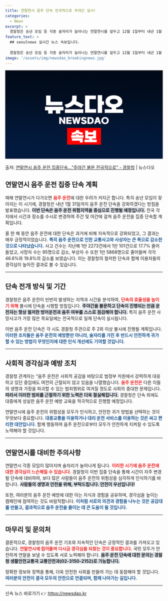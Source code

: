 ```yaml
---
title: 연말연시 음주 단속 전국적으로 주야간 실시!
categories:
  - News
excerpt: >
  경찰청은 송년 모임 등 각종 술자리가 늘어나는 연말연시를 앞두고 12월 1일부터 내년 1월 31일까지 음주 …
feature_text: >
  ## seoulnews 실시간 뉴스 속보입니다.

  경찰청은 송년 모임 등 각종 술자리가 늘어나는 연말연시를 앞두고 12월 1일부터 내년 1월 31일까지 음주 …
image: '/assets/img/newsdao_breakingnews.jpg'
---
```


![뉴스다오 속보](/assets/img/newsdao_breakingnews.jpg)

<p>출처: <a href="https://newsdao.kr/2709" rel="dofollow">연말연시 음주 운전 집중단속…“주야간 불문 전국적으로” - 경찰청</a> | 뉴스다오</p>

<h2 data-ke-size="size26">연말연시 음주 운전 집중 단속 계획</h2>

<p data-ke-size="size16">매해 연말연시가 다가오면 <b><span style="color: #ee2323;">음주 운전</span></b>에 대한 우려가 커지곤 합니다. 특히 송년 모임이 잦아지는 이 시기에, 경찰청은 내년 1월 31일까지 음주 운전 단속을 강화하겠다는 방침을 발표했습니다. <b><span style="background-color: #21538527;">이번 단속은 음주 운전 위험지역을 중심으로 진행될 예정입니다.</span></b> 전국 각지에서 시간과 장소를 수시로 변경하여 주간 및 야간에 걸쳐 음주 운전을 집중 단속할 계획입니다.</p>

<p data-ke-size="size16">올 한 해 동안 음주 운전에 대한 단속은 과거에 비해 지속적으로 강화되었고, 그 결과는 매우 긍정적이었습니다. <b><span style="color: #1a5490;">특히 음주 운전으로 인한 교통사고와 사상자는 큰 폭으로 감소한 것으로 나타났습니다.</span></b> 사고 건수는 지난해 1만 2273건에서 1만 101건으로 17.7% 줄어들었고, 사망자 수는 95명으로 감소, 부상자 수 또한 1만 5868명으로 줄어들며 각각 46.6%와 19.8%의 감소를 보였습니다. 이는 경찰청의 철저한 단속과 함께 이용자들의 경각심이 높아진 결과로 볼 수 있습니다.</p>

<hr>

<h2 data-ke-size="size26">단속 전개 방식 및 기간</h2>

<p data-ke-size="size16">경찰청은 음주 운전이 빈번히 발생하는 지역과 시간을 분석하여, <b><span style="color: #ee2323;">단속의 효율성을 높이기 위해</span></b> 불시에 단속을 시행할 방침입니다. <b><span style="background-color: #21538527;">주야간을 불문하고 단속이 진행되는 만큼 운전자는 항상 철저한 방어운전과 음주 여부를 스스로 점검해야 합니다.</span></b> 특히 음주 운전 사망사고가 가장 많은 목요일에는 전국적으로 일제 단속이 실시됩니다.</p>

<p data-ke-size="size16">이번 음주 운전 단속은 각 시도 경찰청 주관으로 주 2회 이상 불시에 진행될 계획입니다. <b><span style="color: #1a5490;">이러한 조치들은 음주 운전의 예방뿐만 아니라, 술자리를 가진 후 반드시 안전하게 귀가할 수 있는 방법이 무엇인지에 대한 인식 개선에도 기여할 것입니다.</span></b></p>

<hr>

<h2 data-ke-size="size26">사회적 경각심과 예방 조치</h2>

<p data-ke-size="size16">경찰청 관계자는 “음주 운전은 사회적 공감을 바탕으로 범정부 차원에서 강력하게 대응하고 있던 중임에도 여전히 근절되지 않고 있음을 나열했습니다. <b><span style="color: #ee2323;">음주 운전은</span></b> 다른 이들의 생명과 가정을 파괴할 수 있는 범죄행위로 여겨질 정도로 사회의 중대한 문제입니다. <b><span style="background-color: #21538527;">따라서 이러한 범죄를 근절하기 위한 노력은 더욱 절실해집니다.</span></b> 경찰청은 단속 외에도 대중에게 성실한 음주 운전 예방 교육을 적극적으로 진행할 예정입니다.</p>

<p data-ke-size="size16">연말연시에 음주 운전의 위험성을 모두가 인식하고, 안전한 귀가 방법을 선택하는 것이 무엇보다 중요합니다. <b><span style="color: #1a5490;">대중교통을 이용하거나 대리 운전 서비스를 이용하는 것은 싸고 편리한 대안입니다.</span></b> 함께 행동하여 음주 운전으로부터 모두가 안전하게 지켜질 수 있도록 노력해야 할 것입니다.</p>

<hr>

<h2 data-ke-size="size26">연말연시를 대비한 주의사항</h2>

<p data-ke-size="size16">연말연시 각종 모임이 많아지며 술자리가 늘어나게 됩니다. <b><span style="color: #ee2323;">이러한 시기에 음주 운전에 대한 경각심이 느슨해질 수 있습니다.</span></b> 경찰청이 이번 집중 단속을 통해 시간이 자주 변경될 단속에 대비하여, 보다 많은 사람들이 음주 운전의 위험성을 심각하게 인식하기를 바랍니다. <b><span style="background-color: #21538527;">사람들의 생명과 안전을 위해, 부탁드립니다. 안전이 우선입니다!</span></b></p>

<p data-ke-size="size16">또한, 여러분의 음주 운전 예방에 대한 아는 지식과 경험을 공유하며, 경각심을 높이는 캠페인에 참여하는 것도 바람직합니다. <b><span style="color: #1a5490;">이처럼 서로의 의견과 경험을 나누는 것은 공감대를 만들고, 결과적으로 음주 운전을 줄이는 데 큰 도움이 될 것입니다.</span></b></p>

<hr>

<h2 data-ke-size="size26">마무리 및 문의처</h2>

<p data-ke-size="size16">결론적으로, 경찰청의 음주 운전 기조와 지속적인 단속은 긍정적인 결과를 가져오고 있습니다. <b><span style="color: #ee2323;">연말연시에 접어들며 다시금 경각심을 되찾는 것이 중요합니다.</span></b> 국민 모두가 안전하게 연말을 보낼 수 있도록 서로 노력해야 합니다. <b><span style="background-color: #21538527;">음주 운전 단속에 대한 문의는 경찰청 생활안전교통국 교통안전과(02-3150-2152)로 가능합니다.</span></b></p>

<p data-ke-size="size16">정확한 정보와 정책을 통해, 더욱 안전한 사회를 만들어 가는 데 동참해야 할 것입니다. <b><span style="color: #1a5490;">여러분의 안전이 결국 모두의 안전으로 연결되며, 함께 나아가는 길입니다.</span></b></p>

<hr> 

신속 뉴스 바로가기 👉 <a href="https://newsdao.kr" rel="dofollow">https://newsdao.kr</a>


